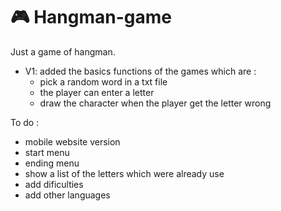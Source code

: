 # 🎮 Hangman-game

Just a game of hangman.

- V1: added the basics functions of the games which are :
  - pick a random word in a txt file
  - the player can enter a letter
  - draw the character when the player get the letter wrong

To do :
  - mobile website version
  - start menu
  - ending menu
  - show a list of the letters which were already use
  - add dificulties
  - add other languages
